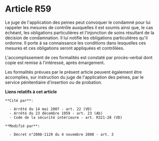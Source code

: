 # Article R59

Le juge de l'application des peines peut convoquer le condamné pour lui rappeler les mesures de contrôle auxquelles il est
soumis ainsi que, le cas échéant, les obligations particulières et l'injonction de soins résultant de la décision de
condamnation. Il lui notifie les obligations particulières qu'il ordonne. Il porte à sa connaissance les conditions dans
lesquelles ces mesures et ces obligations seront appliquées et contrôlées.

L'accomplissement de ces formalités est constaté par procès-verbal dont copie est remise à l'intéressé, après émargement.

Les formalités prévues par le présent article peuvent également être accomplies, sur instruction du juge de l'application des
peines, par le service pénitentiaire d'insertion ou de probation.

**Liens relatifs à cet article**

	**Cité par**:

	  - Arrêté du 14 mai 2007 - art. 22 (VD)
	  - Arrêté du 23 décembre 1959 - art. 23 (Ab)
	  - Code de la sécurité intérieure - art. R321-28 (VD)

	**Modifié par**:

	  - Décret n°2008-1129 du 4 novembre 2008 - art. 3
